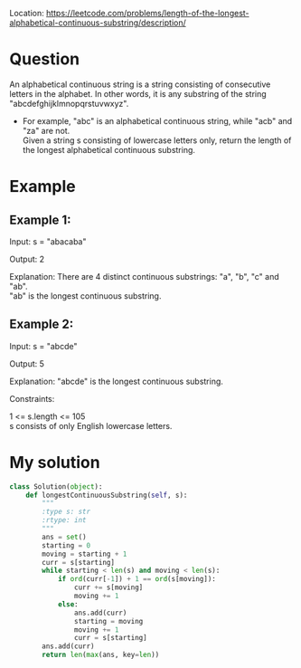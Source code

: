 Location: https://leetcode.com/problems/length-of-the-longest-alphabetical-continuous-substring/description/
# Question
An alphabetical continuous string is a string consisting of consecutive letters in the alphabet. In other words, it is any substring of the string "abcdefghijklmnopqrstuvwxyz".
- For example, "abc" is an alphabetical continuous string, while "acb" and "za" are not.
</br>Given a string s consisting of lowercase letters only, return the length of the longest alphabetical continuous substring.


# Example

## Example 1:

Input: s = "abacaba"

Output: 2

Explanation: There are 4 distinct continuous substrings: "a", "b", "c" and "ab".\
"ab" is the longest continuous substring.

## Example 2:

Input: s = "abcde"

Output: 5

Explanation: "abcde" is the longest continuous substring.

Constraints:

1 <= s.length <= 105\
s consists of only English lowercase letters.
 

# My solution 
```python
class Solution(object):
    def longestContinuousSubstring(self, s):
        """
        :type s: str
        :rtype: int
        """
        ans = set()
        starting = 0
        moving = starting + 1
        curr = s[starting]
        while starting < len(s) and moving < len(s):
            if ord(curr[-1]) + 1 == ord(s[moving]):
                curr += s[moving]
                moving += 1
            else:
                ans.add(curr)
                starting = moving 
                moving += 1
                curr = s[starting]
        ans.add(curr)
        return len(max(ans, key=len))


        
```
